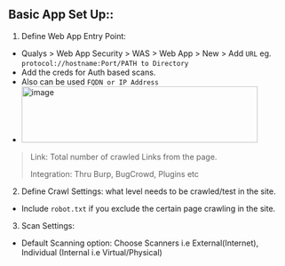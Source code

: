 ## Basic App Set Up::
1. Define Web App Entry Point:
- Qualys > Web App Security > WAS > Web App > New > Add `URL` eg. `protocol://hostname:Port/PATH to Directory`
- Add the creds for Auth based scans.
- Also can be used `FQDN or IP Address`
- <img width="425" height="101" alt="image" src="https://github.com/user-attachments/assets/71796be2-327a-404a-97a7-408241bdd934" />

> Link: Total number of crawled Links from the page.
>
> Integration: Thru Burp, BugCrowd, Plugins etc

2. Define Crawl Settings: what level needs to be crawled/test in the site.
- Include `robot.txt` if you exclude the certain page crawling in the site.

3. Scan Settings:
- Default Scanning option: Choose Scanners i.e External(Internet), Individual (Internal i.e Virtual/Physical)







